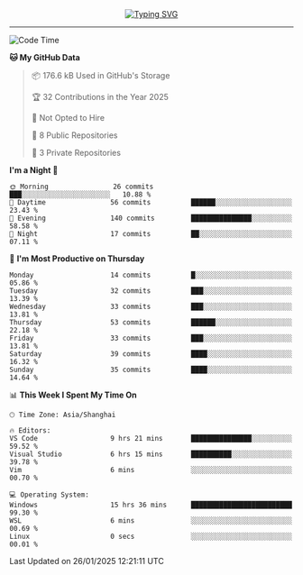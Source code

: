 <div style="text-align: center;">
<a href="https://git.io/typing-svg"><img src="https://readme-typing-svg.demolab.com?font=Jersey+10&size=33&pause=1000&color=0077B8&center=true&vCenter=true&width=429&height=46&lines=jack_gdn+greets+you!" alt="Typing SVG" /></a>
</div>

---

<!--START_SECTION:waka-->
![Code Time](http://img.shields.io/badge/Code%20Time-18%20hrs%2036%20mins-blue)

**🐱 My GitHub Data** 

> 📦 176.6 kB Used in GitHub's Storage 
 > 
> 🏆 32 Contributions in the Year 2025
 > 
> 🚫 Not Opted to Hire
 > 
> 📜 8 Public Repositories 
 > 
> 🔑 3 Private Repositories 
 > 
**I'm a Night 🦉** 

```text
🌞 Morning                26 commits          ███░░░░░░░░░░░░░░░░░░░░░░   10.88 % 
🌆 Daytime                56 commits          ██████░░░░░░░░░░░░░░░░░░░   23.43 % 
🌃 Evening                140 commits         ███████████████░░░░░░░░░░   58.58 % 
🌙 Night                  17 commits          ██░░░░░░░░░░░░░░░░░░░░░░░   07.11 % 
```
📅 **I'm Most Productive on Thursday** 

```text
Monday                   14 commits          █░░░░░░░░░░░░░░░░░░░░░░░░   05.86 % 
Tuesday                  32 commits          ███░░░░░░░░░░░░░░░░░░░░░░   13.39 % 
Wednesday                33 commits          ███░░░░░░░░░░░░░░░░░░░░░░   13.81 % 
Thursday                 53 commits          ██████░░░░░░░░░░░░░░░░░░░   22.18 % 
Friday                   33 commits          ███░░░░░░░░░░░░░░░░░░░░░░   13.81 % 
Saturday                 39 commits          ████░░░░░░░░░░░░░░░░░░░░░   16.32 % 
Sunday                   35 commits          ████░░░░░░░░░░░░░░░░░░░░░   14.64 % 
```


📊 **This Week I Spent My Time On** 

```text
🕑︎ Time Zone: Asia/Shanghai

🔥 Editors: 
VS Code                  9 hrs 21 mins       ███████████████░░░░░░░░░░   59.52 % 
Visual Studio            6 hrs 15 mins       ██████████░░░░░░░░░░░░░░░   39.78 % 
Vim                      6 mins              ░░░░░░░░░░░░░░░░░░░░░░░░░   00.70 % 

💻 Operating System: 
Windows                  15 hrs 36 mins      █████████████████████████   99.30 % 
WSL                      6 mins              ░░░░░░░░░░░░░░░░░░░░░░░░░   00.69 % 
Linux                    0 secs              ░░░░░░░░░░░░░░░░░░░░░░░░░   00.01 % 
```


 Last Updated on 26/01/2025 12:21:11 UTC
<!--END_SECTION:waka-->
<!--START_SECTION:wakalanguage-->
<!--END_SECTION:wakalanguage-->

